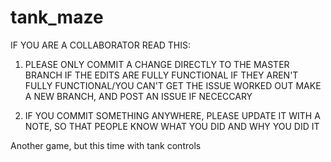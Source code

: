 # tank_maze
IF YOU ARE A COLLABORATOR READ THIS:

1. PLEASE ONLY COMMIT A CHANGE DIRECTLY TO THE MASTER BRANCH IF THE EDITS ARE FULLY FUNCTIONAL
   IF THEY AREN'T FULLY FUNCTIONAL/YOU CAN'T GET THE ISSUE WORKED OUT MAKE A NEW BRANCH, AND POST AN ISSUE IF NECECCARY 

2. IF YOU COMMIT SOMETHING ANYWHERE, PLEASE UPDATE IT WITH A NOTE, SO THAT PEOPLE KNOW WHAT YOU DID AND WHY YOU DID IT

Another game, but this time with tank controls
